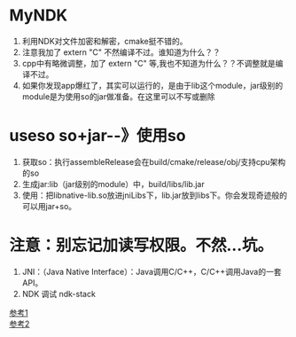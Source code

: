 # MyNDK
 1. 利用NDK对文件加密和解密，cmake挺不错的。
 2. 注意我加了 extern "C" 不然编译不过。谁知道为什么？？
 3. cpp中有略微调整，加了 extern "C" 等,我也不知道为什么？？不调整就是编译不过。
 4. 如果你发现app爆红了，其实可以运行的，是由于lib这个module，jar级别的module是为使用so的jar做准备。在这里可以不写或删除
# useso so+jar--》使用so
 1. 获取so：执行assembleRelease会在build/cmake/release/obj/支持cpu架构的so
 2. 生成jar:lib（jar级别的module）中，build/libs/lib.jar
 3. 使用：把libnative-lib.so放进jniLibs下，lib.jar放到libs下。你会发现奇迹般的可以用jar+so。
# 注意：别忘记加读写权限。不然...坑。
 1. JNI：（Java Native Interface）：Java调用C/C++，C/C++调用Java的一套API。
 2. NDK 调试 ndk-stack
 
[参考1](http://www.jianshu.com/p/b4a4cd12d528)  
[参考2](http://www.jianshu.com/p/8191a654dcb8) 

